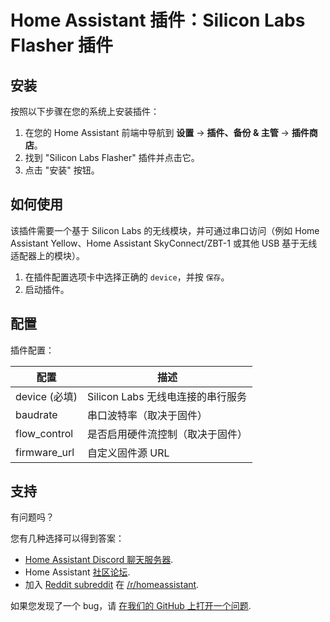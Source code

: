 # Home Assistant 插件：Silicon Labs Flasher 插件

## 安装

按照以下步骤在您的系统上安装插件：

1. 在您的 Home Assistant 前端中导航到 **设置** -> **插件、备份 & 主管** -> **插件商店**。
2. 找到 "Silicon Labs Flasher" 插件并点击它。
3. 点击 "安装" 按钮。

## 如何使用

该插件需要一个基于 Silicon Labs 的无线模块，并可通过串口访问（例如 Home Assistant Yellow、Home Assistant SkyConnect/ZBT-1 或其他 USB 基于无线适配器上的模块）。

1. 在插件配置选项卡中选择正确的 `device`，并按 `保存`。
2. 启动插件。

## 配置

插件配置：

| 配置               | 描述                                                  |
|--------------------|------------------------------------------------------|
| device (必填)      | Silicon Labs 无线电连接的串行服务                     |
| baudrate           | 串口波特率（取决于固件）                              |
| flow_control       | 是否启用硬件流控制（取决于固件）                      |
| firmware_url       | 自定义固件源 URL                                     |

## 支持

有问题吗？

您有几种选择可以得到答案：

- [Home Assistant Discord 聊天服务器][discord].
- Home Assistant [社区论坛][forum].
- 加入 [Reddit  subreddit][reddit] 在 [/r/homeassistant][reddit].

如果您发现了一个 bug，请 [在我们的 GitHub 上打开一个问题][issue].

[discord]: https://discord.gg/c5DvZ4e
[forum]: https://community.home-assistant.io
[reddit]: https://reddit.com/r/homeassistant
[issue]: https://github.com/home-assistant/addons/issues